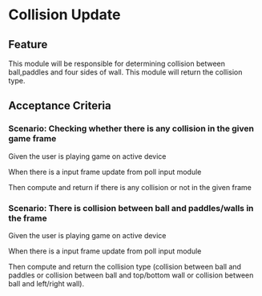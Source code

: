 # Collision Update

## Feature

This module will be responsible for determining collision between ball,paddles
and four sides of wall. This module will return the collision type.

## Acceptance Criteria

### Scenario: Checking whether there is any collision in the given game frame

  Given the user is playing game on active device

  When there is a input frame update from poll input module

  Then compute and return if there is any collision or not in the given frame

### Scenario: There is collision between ball and paddles/walls in the frame

  Given the user is playing game on active device

  When there is a input frame update from poll input module

  Then compute and return the collision type
 (collision between ball and paddles or collision between ball
 and top/bottom wall or collision between ball and left/right wall).
